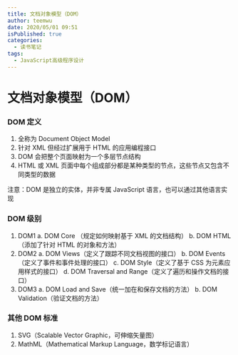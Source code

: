 ```yaml
---
title: 文档对象模型（DOM）
author: teemwu
date: 2020/05/01 09:51
isPublished: true
categories:
  - 读书笔记
tags:
  - JavaScript高级程序设计
---
```


# 文档对象模型（DOM）

### DOM 定义

1. 全称为 Document Object Model 
2. 针对 XML 但经过扩展用于 HTML 的应用编程接口
3. DOM 会把整个页面映射为一个多层节点结构
4. HTML 或 XML 页面中每个组成部分都是某种类型的节点，这些节点又包含不同类型的数据

注意：DOM 是独立的实体，并非专属 JavaScript 语言，也可以通过其他语言实现
	
### DOM 级别

1. DOM1
   a. DOM Core （规定如何映射基于 XML 的文档结构）
   b. DOM HTML（添加了针对 HTML 的对象和方法）
2. DOM2
   a. DOM Views（定义了跟踪不同文档视图的接口）
   b. DOM Events（定义了事件和事件处理的接口）
   c. DOM Style（定义了基于 CSS 为元素应用样式的接口）
   d. DOM Traversal and Range（定义了遍历和操作文档的接口）
3. DOM3
   a. DOM Load and Save（统一加在和保存文档的方法）
   b. DOM Validation（验证文档的方法）

### 其他 DOM 标准

1. SVG（Scalable Vector Graphic，可伸缩矢量图）
2. MathML（Mathematical Markup Language，数学标记语言）
